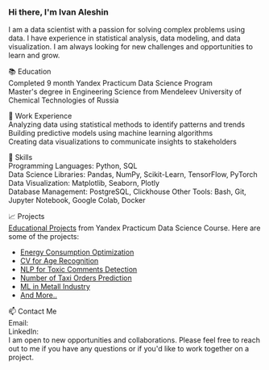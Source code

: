 ### Hi there, I'm Ivan Aleshin

I am a data scientist with a passion for solving complex problems using data. I have experience in statistical analysis, data modeling, and data visualization. I am always looking for new challenges and opportunities to learn and grow.

📚 Education  
Completed 9 month Yandex Practicum Data Science Program  
Master's degree in Engineering Science from Mendeleev University of Chemical Technologies of Russia  

💼 Work Experience  
Analyzing data using statistical methods to identify patterns and trends  
Building predictive models using machine learning algorithms  
Creating data visualizations to communicate insights to stakeholders  

🚀 Skills  
Programming Languages: Python, SQL  
Data Science Libraries: Pandas, NumPy, Scikit-Learn, TensorFlow, PyTorch  
Data Visualization: Matplotlib, Seaborn, Plotly  
Database Management: PostgreSQL, Clickhouse
Other Tools: Bash, Git, Jupyter Notebook, Google Colab, Docker  

📈 Projects  
[Educational Projects](https://github.com/ivan-aleshin/yandex-practicum-projects) from Yandex Practicum Data Science Course. Here are some of the projects:
- [Energy Consumption Optimization](https://github.com/ivan-aleshin/yandex-practicum-projects/tree/main/15_prediction_temperature_of_steel)
- [CV for Age Recognition](https://github.com/ivan-aleshin/yandex-practicum-projects/tree/main/13_cv_age_recognition)
- [NLP for Toxic Comments Detection](https://github.com/ivan-aleshin/yandex-practicum-projects/tree/main/12_nlp_toxic_comments_detection)
- [Number of Taxi Orders Prediction](https://github.com/ivan-aleshin/yandex-practicum-projects/tree/main/11_timeseries_prediction)
- [ML in Metall Industry](https://github.com/ivan-aleshin/yandex-practicum-projects/tree/main/08_ml_in_metall_industry)
- [And More..](https://github.com/ivan-aleshin/yandex-practicum-projects)


📫 Contact Me  
Email:  
LinkedIn:  
I am open to new opportunities and collaborations. Please feel free to reach out to me if you have any questions or if you'd like to work together on a project.

